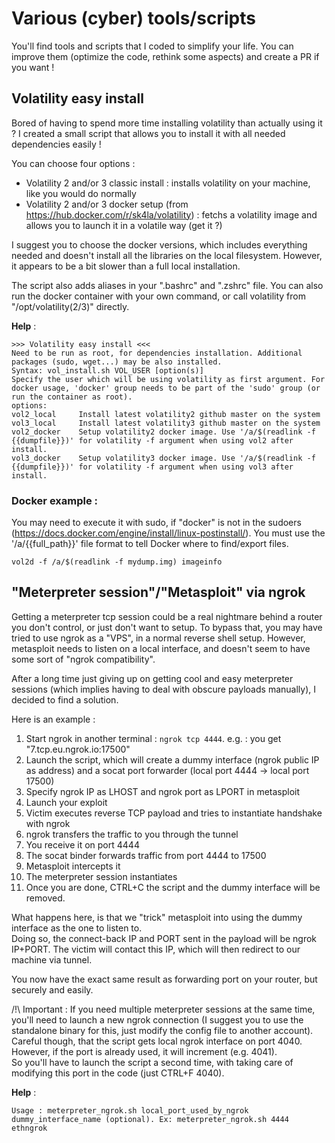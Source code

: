 # Various (cyber) tools/scripts

You'll find tools and scripts that I coded to simplify your life. You can improve them (optimize the code, rethink some aspects) and create a PR if you want !

## Volatility easy install

Bored of having to spend more time installing volatility than actually using it ? I created a small script that allows you to install it with all needed dependencies easily !

You can choose four options :

- Volatility 2 and/or 3 classic install : installs volatility on your machine, like you would do normally
- Volatility 2 and/or 3 docker setup (from https://hub.docker.com/r/sk4la/volatility) : fetchs a volatility image and allows you to launch it in a volatile way (get it ?)

I suggest you to choose the docker versions, which includes everything needed and doesn't install all the libraries on the local filesystem. However, it appears to be a bit slower than a full local installation.

The script also adds aliases in your ".bashrc" and ".zshrc" file. You can also run the docker container with your own command, or call volatility from "/opt/volatility(2/3)" directly.

**Help** :

```
>>> Volatility easy install <<<
Need to be run as root, for dependencies installation. Additional packages (sudo, wget...) may be also installed.
Syntax: vol_install.sh VOL_USER [option(s)]
Specify the user which will be using volatility as first argument. For docker usage, 'docker' group needs to be part of the 'sudo' group (or run the container as root).
options:
vol2_local     Install latest volatility2 github master on the system
vol3_local     Install latest volatility3 github master on the system
vol2_docker    Setup volatility2 docker image. Use '/a/$(readlink -f {{dumpfile}})' for volatility -f argument when using vol2 after install.
vol3_docker    Setup volatility3 docker image. Use '/a/$(readlink -f {{dumpfile}})' for volatility -f argument when using vol3 after install.
```

### Docker example :
You may need to execute it with sudo, if "docker" is not in the sudoers (https://docs.docker.com/engine/install/linux-postinstall/). You must use the '/a/{{full_path}}' file format to tell Docker where to find/export files.

`vol2d -f /a/$(readlink -f mydump.img) imageinfo`


## "Meterpreter session"/"Metasploit" via ngrok

Getting a meterpreter tcp session could be a real nightmare behind a router you don't control, or just don't want to setup. 
To bypass that, you may have tried to use ngrok as a "VPS", in a normal reverse shell setup. However, metasploit needs to listen on a local interface, and doesn't seem to have some sort of "ngrok compatibility".

After a long time just giving up on getting cool and easy meterpreter sessions (which implies having to deal with obscure payloads manually), I decided to find a solution.

Here is an example :

1. Start ngrok in another terminal : `ngrok tcp 4444`. e.g. : you get "7.tcp.eu.ngrok.io:17500"
2. Launch the script, which will create a dummy interface (ngrok public IP as address) and a socat port forwarder (local port 4444 -> local port 17500)
3. Specify ngrok IP as LHOST and ngrok port as LPORT in metasploit
4. Launch your exploit
5. Victim executes reverse TCP payload and tries to instantiate handshake with ngrok
6. ngrok transfers the traffic to you through the tunnel
7. You receive it on port 4444
8. The socat binder forwards traffic from port 4444 to 17500
9. Metasploit intercepts it 
10. The meterpreter session instantiates
11. Once you are done, CTRL+C the script and the dummy interface will be removed.
    
What happens here, is that we "trick" metasploit into using the dummy interface as the one to listen to.  
Doing so, the connect-back IP and PORT sent in the payload will be ngrok IP+PORT. The victim will contact this IP, which will then redirect to our machine via tunnel. 

You now have the exact same result as forwarding port on your router, but securely and easily.

/!\ Important : If you need multiple meterpreter sessions at the same time, you'll need to launch a new ngrok connection (I suggest you to use the standalone binary for this, just modify the config file to another account). Careful though, that the script gets local ngrok interface on port 4040. However, if the port is already used, it will increment (e.g. 4041).  
So you'll have to launch the script a second time, with taking care of modifying this port in the code (just CTRL+F 4040).

**Help** :

`Usage : meterpreter_ngrok.sh local_port_used_by_ngrok dummy_interface_name (optional). Ex: meterpreter_ngrok.sh 4444 ethngrok`
